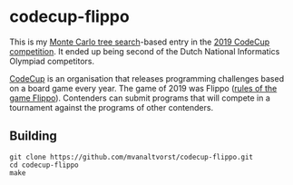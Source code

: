 # codecup-flippo

This is my [Monte Carlo tree search](https://en.wikipedia.org/wiki/Monte_Carlo_tree_search)-based entry in the [2019 CodeCup competition](https://www.codecup.nl/competition.php?comp=239). It ended up being second of the Dutch National Informatics Olympiad competitors.

[CodeCup](https://www.codecup.nl/) is an organisation that releases programming challenges based on a board game every year. The game of 2019 was Flippo ([rules of the game Flippo](https://www.codecup.nl/flippo/rules.php)). Contenders can submit programs that will compete in a tournament against the programs of other contenders.

## Building

    git clone https://github.com/mvanaltvorst/codecup-flippo.git
    cd codecup-flippo
    make
